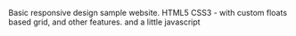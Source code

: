 Basic responsive design sample website.
HTML5
CSS3 - with custom floats based grid, and other features.
and a little javascript
